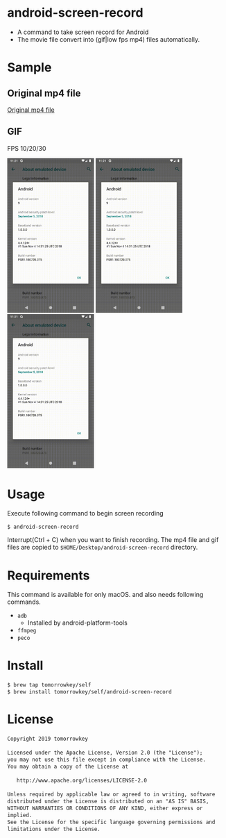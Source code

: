 android-screen-record
===

- A command to take screen record for Android
- The movie file convert into (gif|low fps mp4) files automatically.

# Sample

## Original mp4 file

[Original mp4 file](./sample/original.mp4)

## GIF

FPS 10/20/30

<img src="./sample/fps_10.gif" width="200" alt="fps10"> <img src="./sample/fps_20.gif" width="200" alt="fps20"> <img src="./sample/fps_30.gif" width="200" alt="fps30">

# Usage

Execute following command to begin screen recording

```
$ android-screen-record
```

Interrupt(Ctrl + C) when you want to finish recording.
The mp4 file and gif files are copied to `$HOME/Desktop/android-screen-record` directory.

# Requirements

This command is available for only macOS. and also needs following commands.

- `adb`
  - Installed by android-platform-tools
- `ffmpeg`
- `peco`

# Install

```
$ brew tap tomorrowkey/self
$ brew install tomorrowkey/self/android-screen-record
```

# License

```
Copyright 2019 tomorrowkey

Licensed under the Apache License, Version 2.0 (the "License");
you may not use this file except in compliance with the License.
You may obtain a copy of the License at

   http://www.apache.org/licenses/LICENSE-2.0

Unless required by applicable law or agreed to in writing, software
distributed under the License is distributed on an "AS IS" BASIS,
WITHOUT WARRANTIES OR CONDITIONS OF ANY KIND, either express or implied.
See the License for the specific language governing permissions and
limitations under the License.
```
